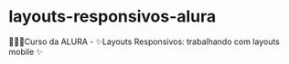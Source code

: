 # layouts-responsivos-alura
👩🏻‍💻Curso da ALURA - ✨Layouts Responsivos: trabalhando com layouts mobile ✨
